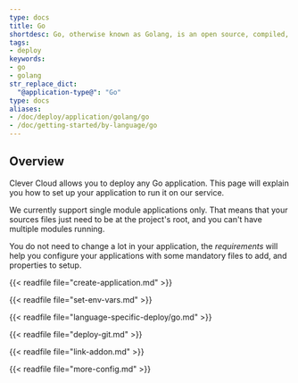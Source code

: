 ```yaml
---
type: docs
title: Go
shortdesc: Go, otherwise known as Golang, is an open source, compiled, garbage-collected, concurrent system programming language.
tags:
- deploy
keywords:
- go
- golang
str_replace_dict:
  "@application-type@": "Go"
type: docs
aliases:
- /doc/deploy/application/golang/go
- /doc/getting-started/by-language/go
---
```


## Overview

Clever Cloud allows you to deploy any Go application. This page will explain you how to set up your application to run it on our service.

We currently support single module applications only. That means that your sources files just need to be at the project's root, and you can't have multiple modules running.

You do not need to change a lot in your application, the *requirements* will help you configure your applications with some mandatory files to add, and properties to setup.

{{< readfile file="create-application.md" >}}

{{< readfile file="set-env-vars.md" >}}

{{< readfile file="language-specific-deploy/go.md" >}}

{{< readfile file="deploy-git.md" >}}

{{< readfile file="link-addon.md" >}}

{{< readfile file="more-config.md" >}}
